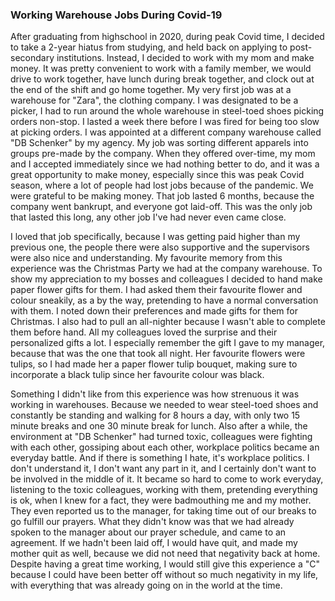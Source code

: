 ### Working Warehouse Jobs During Covid-19

After graduating from highschool in 2020, during peak Covid time, I decided to take a 2-year hiatus from studying, and held back on applying to post-secondary institutions. Instead, I decided to work with my mom and make money. It was pretty convenient to work with a family member, we would drive to work together, have lunch during break together, and clock out at the end of the shift and go home together. My very first job was at a warehouse for "Zara", the clothing company. I was designated to be a picker, I had to run around the whole warehouse in steel-toed shoes picking orders non-stop. I lasted a week there before I was fired for being too slow at picking orders. I was appointed at a different company warehouse called "DB Schenker" by my agency. My job was sorting different apparels into groups pre-made by the company. When they offered over-time, my mom and I accepted immediately since we had nothing better to do, and it was a great opportunity to make money, especially since this was peak Covid season, where a lot of people had lost jobs because of the pandemic. We were grateful to be making money. That job lasted 6 months, because the company went bankrupt, and everyone got laid-off. This was the only job that lasted this long, any other job I've had never even came close. 


I loved that job specifically, because I was getting paid higher than my previous one, the people there were also supportive and the supervisors were also nice and understanding. My favourite memory from this experience was the Christmas Party we had at the company warehouse. To show my appreciation to my bosses and colleagues I decided to hand make paper flower gifts for them. I had asked them their favourite flower and colour sneakily, as a by the way, pretending to have a normal conversation with them. I noted down their preferences and made gifts for them for Christmas. I also had to pull an all-nighter because I wasn't able to complete them before hand. All my colleagues loved the surprise and their personalized gifts a lot. I especially remember the gift I gave to my manager, because that was the one that took all night. Her favourite flowers were tulips, so I had made her a paper flower tulip bouquet, making sure to incorporate a black tulip since her favourite colour was black.

Something I didn't like from this experience was how strenuous it was working in warehouses. Because we needed to wear steel-toed shoes and constantly be standing and walking for 8 hours a day, with only two 15 minute breaks and one 30 minute break for lunch. Also after a while, the environment at "DB Schenker" had turned toxic, colleagues were fighting with each other, gossiping about each other, workplace politics became an everyday battle. And if there is something I hate, it's workplace politics. I don't understand it, I don't want any part in it, and I certainly don't want to be involved in the middle of it. It became so hard to come to work everyday, listening to the toxic colleagues, working with them, pretending everything is ok, when I knew for a fact, they were badmouthing me and my mother. They even reported us to the manager, for taking time out of our breaks to go fulfill our prayers. What they didn't know was that we had already spoken to the manager about our prayer schedule, and came to an agreement. If we hadn't been laid off, I would have quit, and made my mother quit as well, because we did not need that negativity back at home. Despite having a great time working, I would still give this experience a "C" because I could have been better off without so much negativity in my life, with everything that was already going on in the world at the time.